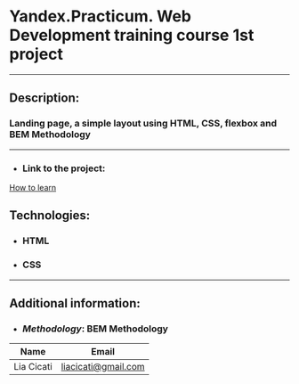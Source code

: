 # Yandex.Practicum. Web Development training course 1st project
----
## Description:
### Landing page, a simple layout using HTML, CSS, flexbox and BEM Methodology
----
* ### Link to the project: 
[ How to learn ](https://liacicati.github.io/how-to-learn/)
## Technologies:
* ###	HTML
* ###	CSS
----

## Additional information:

* ###	*Methodology*:  BEM Methodology



| Name         | Email                |
| -----------  | -------------------- |
| Lia Cicati   | liacicati@gmail.com  |


